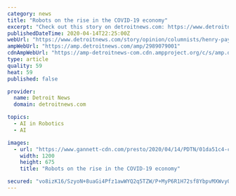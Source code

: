 ```yaml
---
category: news
title: "Robots on the rise in the COVID-19 economy"
excerpt: "Check out this story on detroitnews.com: https://www.detroitnews.com/story/opinion/columnists/henry-payne/2020/04/14/robots-artificial-intelligence-rise-coronavirus-economy/2989079001/"
publishedDateTime: 2020-04-14T22:25:00Z
webUrl: "https://www.detroitnews.com/story/opinion/columnists/henry-payne/2020/04/14/robots-artificial-intelligence-rise-coronavirus-economy/2989079001/"
ampWebUrl: "https://amp.detroitnews.com/amp/2989079001"
cdnAmpWebUrl: "https://amp-detroitnews-com.cdn.ampproject.org/c/s/amp.detroitnews.com/amp/2989079001"
type: article
quality: 59
heat: 59
published: false

provider:
  name: Detroit News
  domain: detroitnews.com

topics:
  - AI in Robotics
  - AI

images:
  - url: "https://www.gannett-cdn.com/presto/2020/04/14/PDTN/01da51c4-cb7c-42f5-b9c2-f235712389d7-robot_Refraction_fr.JPG?auto=webp&crop=1919,1079,x1,y159&format=pjpg&width=1200"
    width: 1200
    height: 675
    title: "Robots on the rise in the COVID-19 economy"

secured: "vo8izK16/SzyoN+8uaGi4Pfz1awWYQ2q5TZW/P+MyP6R1H72sf8YbpvMXWvyOQJ+e2ll2D+MQzMzt2LI4J8SOhJh8aDdKeuBXbJCfzJZGGIH9LJlNgFWh6w5r2RAL8hjPugAjb2sPiFy5jtAaAV7qaXiCuyHj3h3BDVDPhkJ17SEjPlu6nT4j7JL0Tv1SVsVCalJKLEqJQHb3KS/S3/GDDVSORUJaX+PCAahNv04gXDnqrRZh/KUBvlHcA1iDc8RtiBRgPR1T8YY8g+DUWk4DRhBeGFVxUXEgTzpTf6k/keVZ1fAIkmfsaI+nAsgHQIH;l+Mkilf5X00YyrFy/6PBdQ=="
---
```



